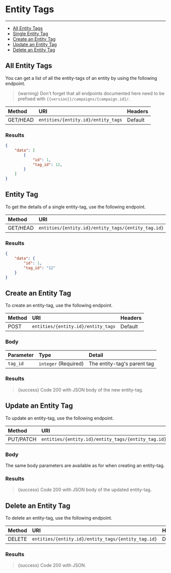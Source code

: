 # Entity Tags

---

- [All Entity Tags](#all-entity-tags)
- [Single Entity Tag](#entity-tag)
- [Create an Entity Tag](#create-entity-tag)
- [Update an Entity Tag](#update-entity-tag)
- [Delete an Entity Tag](#delete-entity-tag)

<a name="all-entity-tags"></a>
## All Entity Tags

You can get a list of all the entity-tags of an entity by using the following endpoint.

> {warning} Don't forget that all endpoints documented here need to be prefixed with `{{version}}/campaigns/{campaign.id}/`.


| Method | URI | Headers |
| :- |   :-   |  :-  |
| GET/HEAD | `entities/{entity.id}/entity_tags` | Default |

### Results
```json
{
    "data": [
        {
            "id": 1,
            "tag_id": 12,
        }
    ]
}
```


<a name="entity-tag"></a>
## Entity Tag

To get the details of a single entity-tag, use the following endpoint.

| Method | URI | Headers |
| :- |   :-   |  :-  |
| GET/HEAD | `entities/{entity.id}/entity_tags/{entity_tag.id}` | Default |

### Results
```json
{
    "data": {
        "id": 1,
        "tag_id": "12"
    }
}
```


<a name="create-entity-tag"></a>
## Create an Entity Tag

To create an entity-tag, use the following endpoint.

| Method | URI | Headers |
| :- |   :-   |  :-  |
| POST | `entities/{entity.id}/entity_tags` | Default |

### Body

| Parameter | Type | Detail |
| :- |   :-   |  :-  |
| `tag_id` | `integer` (Required) | The entity-tag's parent tag |


### Results

> {success} Code 200 with JSON body of the new entity-tag.


<a name="update-entity-tag"></a>
## Update an Entity Tag

To update an entity-tag, use the following endpoint.

| Method | URI | Headers |
| :- |   :-   |  :-  |
| PUT/PATCH | `entities/{entity.id}/entity_tags/{entity_tag.id}` | Default |

### Body

The same body parameters are available as for when creating an entity-tag.

### Results

> {success} Code 200 with JSON body of the updated entity-tag.


<a name="delete-entity-tag"></a>
## Delete an Entity Tag

To delete an entity-tag, use the following endpoint.

| Method | URI | Headers |
| :- |   :-   |  :-  |
| DELETE | `entities/{entity.id}/entity_tags/{entity_tag.id}` | Default |

### Results

> {success} Code 200 with JSON.
